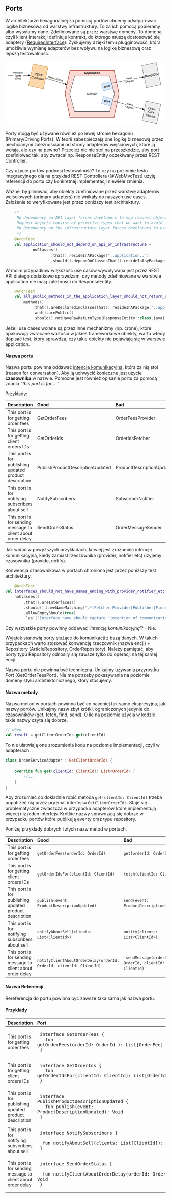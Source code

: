 

## Ports

W architekturze hexagonalnej za pomocą portów chcemy odseparować logikę biznesową od warstwy infrastruktury. To za ich pomocą pobieramy albo wysyłamy dane. Zdefiniowane są przez warstwę domeny.
To domena, czyli klient interakcji definiuje kontrakt, do którego muszą dostosować się adaptery ([RequiredInterface](https://martinfowler.com/bliki/RequiredInterface.html)). Zyskujemy dzięki temu plugginowość, która umożliwia wymianę adapterów bez wpływu na logikę biznesową oraz lepszą testowalność.

![Integration Details](images/driven_ports.png)

Porty mogą być używane również po lewej stronie hexagonu (Primary/Driving Ports). W teorii zabezpieczają one logikę biznesową przez niechcianymi zależnościami od strony adapterów wejściowych, które ją wołają, ale czy na pewno? Przecież nic nie stoi na przeszkodzie, aby port zdefiniować tak, aby zwracał np. ResponseEntity oczekiwany przez REST Controller.

Czy użycie portów podnosi testowalność?
To czy na poziomie testu integracyjnego dla na przykład REST Controllera (@WebMvcTest) użyję referencji do portu czy konkretnej implementacji niewiele zmienia.

Ważne, by pilnować, aby obiekty zdefiniowane przez warstwę adapterów wejściowych (primary adapters) nie wnikały do naszych use cases. Założenie to weryfikowane jest przez poniższy test architektury.


```kotlin
    /*
     No dependency on API layer forces developers to map request objects into command/query objects defined by application layers.
     Request objects consist of primitive types that we want to avoid in the application/domain in favor of Value Objects.
     No dependency on the infrastructure layer forces developers to use 'communication ports' defined by the domain layer.
     */
    @ArchTest
    val application_should_not_depend_on_api_or_infrastructure =
            noClasses()
                    .that().resideInAPackage("..application..")
                    .should().dependOnClassesThat().resideInAnyPackage("..api..", "..infrastructure..")
```


W moim przypadków większość use casów wywoływana jest przez REST API dlatego dodatkowo sprawdzam, czy metody zdefiniowane w warstwie application nie mają zależności do ResponseEntity.

```kotlin
    @ArchTest
    val all_public_methods_in_the_application_layer_should_not_return_response_entity =
        methods()
            .that().areDeclaredInClassesThat().resideInAPackage("..application..")
            .and().arePublic()
            .should().notHaveRawReturnType(ResponseEntity::class.java)
```

Jeżeli use cases wołane są przez inne mechanizmy (np. crone), które opakowują zwracane wartości w jakieś frameworkowe obiekty, warto wtedy dopisać test, który sprawdza, czy takie obiekty nie pojawiają się w warstwie application.

#### Nazwa portu
Nazwa portu powinna oddawać <ins>intencję komunikacyjną</ins>, która za nią stoi (reason for conversation). Aby ją uchwycić konieczne jest użycie **czasownika** w nazwie.
Pomocne jest również opisanie portu za pomocą zdania *“this port is for …“*.

Przykłady:

| Description | Good | Bad |
|:---      |:---      |:---      |
| This port is for getting order fees   | GetOrderFees | OrderFeesProvider |
| This port is for getting client orders IDs     | GetOrderIds | OrderIdsFetcher |
| This port is for publishing updated product description | PublishProductDescriptionUpdated | ProductDescriptionUpdatedPublisher |
| This port is for notifying subscribers about sell | NotifySubscribers | SubscriberNotifier |
| This port is for sending message to client about order delay | SendOrderStatus | OrderMessageSender |

Jak widać w powyższych przykładach, łatwiej jest zrozumieć intencję komunikacyjną, kiedy zamiast rzeczownika (provider, notifier etc) użyjemy czasownika (provide, notify).

Konwencja czasownikowa w portach chroniona jest przez poniższy test architektury.

```kotlin
    @ArchTest
val interfaces_should_not_have_names_ending_with_provider_notifier_etc =
    noClasses()
        .that().areInterfaces()
        .should().haveNameMatching(".*(Fetcher|Provider|Publisher|Finder|Notifier|Sender)")
        .allowEmptyShould(true)
        .`as`("Interface name should capture 'intention of communication'. Avoid names: Sender, Fetcher, Publisher etc ")
```

Czy wszystkie porty powinny oddawać *‘intencję komunikacyjną’*? - Nie.

Wyjątek stanowią porty służące do komunikacji z bazą danych. W takich przypadkach warto stosować konwencję rzeczownik (nazwa encji) + Repository (ArticleRepository, OrderRepository).
Należy pamiętać, aby porty typu Repository odnosiły się zawsze tylko do operacji na tej samej encji.

Nazwa portu nie powinna być techniczna.
Unikajmy używania przyrostku *Port* (GetOrderFeesPort). Nie ma potrzeby pokazywania na poziomie domeny stylu architektonicznego, który stosujemy.


#### Nazwa metody

Nazwa metod w portach powinna być co najmniej tak samo ekspresyjna, jak nazwy portów.
Unikajmy nazw zbyt krótki, ograniczonych jedynie do czasowników (get, fetch, find, send).
O ile na poziomie użycia w kodzie takie nazwy czyta się dobrze.

```kotlin
// when 
val result = getClientOrderIds.get(clientId)
```
To nie ułatwiają one zrozumienia kodu na poziomie implementacji, czyli w adapterach.

```kotlin
class OrderServiceAdapter : GetClientOrderIds {

    override fun get(clientId: ClientId): List<OrderId> {
        //...
    }
}

```

Aby zrozumieć co dokładnie robić metoda ``` get(clientId: ClientId) ``` trzeba popatrzeć nią przez pryzmat interfejsu ``` GetClientOrderIds ```. Staje się problematyczne zwłaszcza w przypadku adapterów które implementują więcej niż jeden interfejs. Krótkie nazwy sprawdzają się dobrze w przypadku portów które publikują eventy oraz typu repository.

Poniżej przykłady dobrych i złych nazw metod w portach.

| Description | Good | Bad |
|:---      |:---      |:---      |
| This port is for getting order fees   |```getOrderFees(orderId: OrderId)```| ```get(orderId: OrderId)```|
| This port is for getting client orders IDs     |```getOrderIdsFor(clientId: ClientId)``` |```fetch(clientId: ClientId)```|
| This port is for publishing updated product description |```publish(event: ProductDescriptionUpdated)```|```send(event: ProductDescriptionUpdated)```|
| This port is for notifying subscribers about sell |```notifyAboutSell(clients: List<ClientId>)```|```notify(clients: List<ClientId>)```|
| This port is for sending message to client about order delay |```notifyClientAboutOrderDelay(orderId: OrderId, clientId: ClientId)```|``` sendMessage(orderId: OrderId, clientId: ClientId)```|


#### Nazwa Referencji
Rereferencja do portu powinna być zawsze taka sama jak nazwa portu.


#### Przykłady

| Description | Port |
|:---      |:---      |
|This port is for getting order fees|<pre> interface GetOrderFees {<br> &emsp;&emsp;fun getOrderFees(orderId: OrderId ): List[OrderFee]<br> } </pre>|
|This port is for getting client orders IDs|<pre> interface GetOrderIds {<br> &emsp;&emsp;fun getOrderIdsFor(clientId: ClientId): List[OrderId]<br> } </pre>|
|This port is for publishing updated product description|<pre> interface PublishProductDescriptionUpdated {<br> &emsp;&emsp;fun publish(event: ProductDescriptionUpdated): Void<br> } </pre>|
|This port is for notifying subscribers about sell|<pre> interface NotifySubscribers {<br> &emsp;&emsp;fun notifyAboutSell(clients: List[ClientId]): Void<br> } </pre>|
|This port is for sending message to client about order delay|<pre> interface SendOrderStatus {<br> &emsp;&emsp;fun notifyClientAboutOrderDelay(orderId: OrderId, clientId: ClientId): Void<br> } </pre>|
	
	